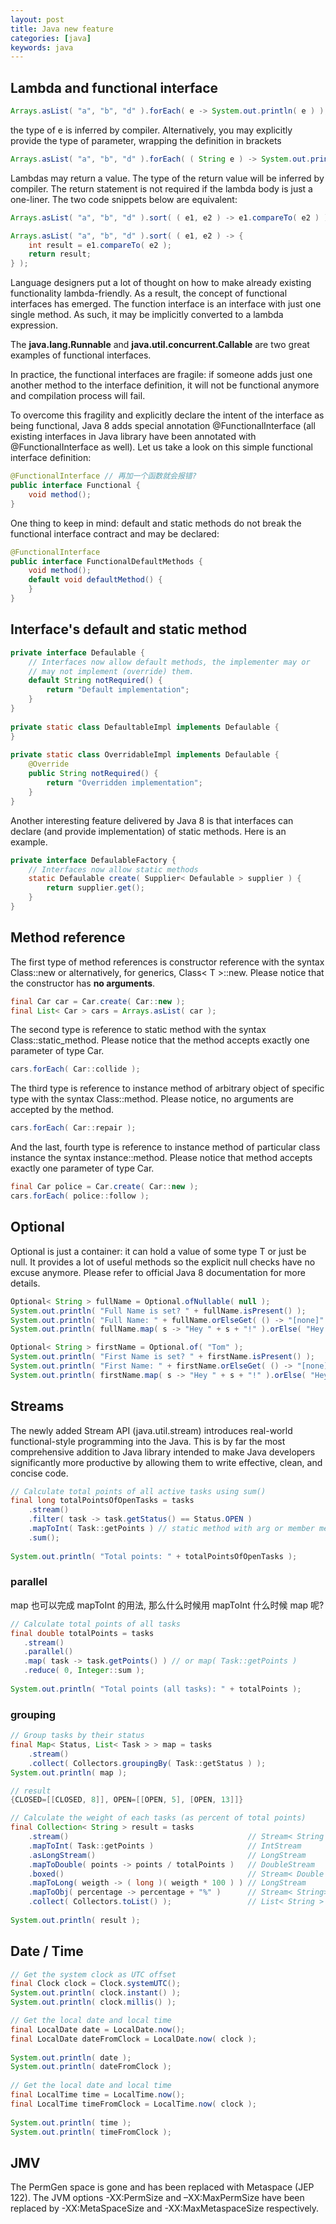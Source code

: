 ```yaml
---
layout: post
title: Java new feature
categories: [java]
keywords: java
---
```


## Lambda and functional interface

```java
Arrays.asList( "a", "b", "d" ).forEach( e -> System.out.println( e ) );
```

the type of e is inferred by compiler. Alternatively, you may explicitly provide the 
type of parameter, wrapping the definition in brackets

```java
Arrays.asList( "a", "b", "d" ).forEach( ( String e ) -> System.out.println( e ) );
```

Lambdas may return a value. The type of the return value will be inferred by compiler. 
The return statement is not required if the lambda body is just a one-liner. The two code snippets below are equivalent:

```java
Arrays.asList( "a", "b", "d" ).sort( ( e1, e2 ) -> e1.compareTo( e2 ) );

Arrays.asList( "a", "b", "d" ).sort( ( e1, e2 ) -> {
    int result = e1.compareTo( e2 );
    return result;
} );
```

Language designers put a lot of thought on how to make already existing functionality lambda-friendly. 
As a result, the concept of functional interfaces has emerged. The function interface is an interface with 
just one single method. As such, it may be implicitly converted to a lambda expression.
 
The **java.lang.Runnable** and **java.util.concurrent.Callable** are two great examples of functional interfaces.

In practice, the functional interfaces are fragile: if someone adds just one another method to the interface definition, 
it will not be functional anymore and compilation process will fail.

To overcome this fragility and explicitly declare the intent of the interface as being functional, 
Java 8 adds special annotation @FunctionalInterface (all existing interfaces in Java library have 
been annotated with @FunctionalInterface as well). Let us take a look on this simple functional interface definition:

```java
@FunctionalInterface // 再加一个函数就会报错?
public interface Functional {
    void method();
} 
```

One thing to keep in mind: default and static methods do not break the functional interface contract and may be declared:

```java
@FunctionalInterface
public interface FunctionalDefaultMethods {
    void method();
    default void defaultMethod() {           
    }       
}
```

## Interface's default and static method

```java
private interface Defaulable {
    // Interfaces now allow default methods, the implementer may or 
    // may not implement (override) them.
    default String notRequired() { 
        return "Default implementation"; 
    }        
}
        
private static class DefaultableImpl implements Defaulable {
}
    
private static class OverridableImpl implements Defaulable {
    @Override
    public String notRequired() {
        return "Overridden implementation";
    }
}
```

Another interesting feature delivered by Java 8 is that interfaces can declare (and provide implementation) of 
static methods. Here is an example.

```java
private interface DefaulableFactory {
    // Interfaces now allow static methods
    static Defaulable create( Supplier< Defaulable > supplier ) {
        return supplier.get();
    }
}
```

## Method reference

The first type of method references is constructor reference with the syntax Class::new or alternatively, 
for generics, Class< T >::new. Please notice that the constructor has **no arguments**.

```java
final Car car = Car.create( Car::new );
final List< Car > cars = Arrays.asList( car );
```

The second type is reference to static method with the syntax Class::static_method. 
Please notice that the method accepts exactly one parameter of type Car.

```java
cars.forEach( Car::collide );
```

The third type is reference to instance method of arbitrary object of specific type with the syntax Class::method. Please notice, no arguments are accepted by the method.

```java
cars.forEach( Car::repair );
```

And the last, fourth type is reference to instance method of particular class instance the syntax instance::method. 
Please notice that method accepts exactly one parameter of type Car.

```java
final Car police = Car.create( Car::new );
cars.forEach( police::follow );
```


## Optional

Optional is just a container: it can hold a value of some type T or just be null. It provides a 
lot of useful methods so the explicit null checks have no excuse anymore. Please refer to 
official Java 8 documentation for more details.

```java
Optional< String > fullName = Optional.ofNullable( null );
System.out.println( "Full Name is set? " + fullName.isPresent() );        
System.out.println( "Full Name: " + fullName.orElseGet( () -> "[none]" ) ); 
System.out.println( fullName.map( s -> "Hey " + s + "!" ).orElse( "Hey Stranger!" ) );

Optional< String > firstName = Optional.of( "Tom" );
System.out.println( "First Name is set? " + firstName.isPresent() );       
System.out.println( "First Name: " + firstName.orElseGet( () -> "[none]" ) );
System.out.println( firstName.map( s -> "Hey " + s + "!" ).orElse( "Hey Stranger!" ) );
```

## Streams

The newly added Stream API (java.util.stream) introduces real-world functional-style programming into 
the Java. This is by far the most comprehensive addition to Java library intended to make Java developers 
significantly more productive by allowing them to write effective, clean, and concise code.

```java
// Calculate total points of all active tasks using sum()
final long totalPointsOfOpenTasks = tasks
    .stream()
    .filter( task -> task.getStatus() == Status.OPEN )
    .mapToInt( Task::getPoints ) // static method with arg or member method without arg
    .sum();
        
System.out.println( "Total points: " + totalPointsOfOpenTasks );
```

### parallel

map 也可以完成 mapToInt 的用法, 那么什么时候用 mapToInt 什么时候 map 呢?

```java
// Calculate total points of all tasks
final double totalPoints = tasks
   .stream()
   .parallel()
   .map( task -> task.getPoints() ) // or map( Task::getPoints ) 
   .reduce( 0, Integer::sum );
    
System.out.println( "Total points (all tasks): " + totalPoints );
```

### grouping

```java
// Group tasks by their status
final Map< Status, List< Task > > map = tasks
    .stream()
    .collect( Collectors.groupingBy( Task::getStatus ) );
System.out.println( map );

// result
{CLOSED=[[CLOSED, 8]], OPEN=[[OPEN, 5], [OPEN, 13]]}
```

```java
// Calculate the weight of each tasks (as percent of total points) 
final Collection< String > result = tasks
    .stream()                                        // Stream< String >
    .mapToInt( Task::getPoints )                     // IntStream
    .asLongStream()                                  // LongStream
    .mapToDouble( points -> points / totalPoints )   // DoubleStream
    .boxed()                                         // Stream< Double >
    .mapToLong( weigth -> ( long )( weigth * 100 ) ) // LongStream
    .mapToObj( percentage -> percentage + "%" )      // Stream< String> 
    .collect( Collectors.toList() );                 // List< String > 
        
System.out.println( result );
```

## Date / Time

```java
// Get the system clock as UTC offset 
final Clock clock = Clock.systemUTC();
System.out.println( clock.instant() );
System.out.println( clock.millis() );

// Get the local date and local time
final LocalDate date = LocalDate.now();
final LocalDate dateFromClock = LocalDate.now( clock );
        
System.out.println( date );
System.out.println( dateFromClock );
        
// Get the local date and local time
final LocalTime time = LocalTime.now();
final LocalTime timeFromClock = LocalTime.now( clock );
        
System.out.println( time );
System.out.println( timeFromClock );
```

## JMV

The PermGen space is gone and has been replaced with Metaspace (JEP 122). The 
JVM options -XX:PermSize and –XX:MaxPermSize have been replaced by -XX:MetaSpaceSize and -XX:MaxMetaspaceSize respectively.
